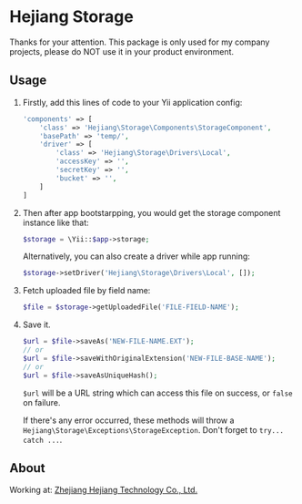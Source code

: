 # Hejiang Storage

Thanks for your attention. This package is only used for my company projects, please do NOT use it in your product environment.

## Usage

1. Firstly, add this lines of code to your Yii application config:

    ```php
    'components' => [
        'class' => 'Hejiang\Storage\Components\StorageComponent',
        'basePath' => 'temp/',
        'driver' => [
            'class' => 'Hejiang\Storage\Drivers\Local',
            'accessKey' => '',
            'secretKey' => '',
            'bucket' => '',
        ]
    ]
    ```

2. Then after app bootstarpping, you would get the storage component instance like that:

    ```php
    $storage = \Yii::$app->storage;
    ```

    Alternatively, you can also create a driver while app running:

    ```php
    $storage->setDriver('Hejiang\Storage\Drivers\Local', []);
    ```

3. Fetch uploaded file by field name:

    ```php
    $file = $storage->getUploadedFile('FILE-FIELD-NAME');
    ```

4. Save it.

    ```php
    $url = $file->saveAs('NEW-FILE-NAME.EXT');
    // or
    $url = $file->saveWithOriginalExtension('NEW-FILE-BASE-NAME');
    // or
    $url = $file->saveAsUniqueHash();
    ```

    `$url` will be a URL string which can access this file on success, or `false` on failure.

    If there's any error occurred, these methods will throw a `Hejiang\Storage\Exceptions\StorageException`. Don't forget to `try... catch ...`.

## About

Working at: [Zhejiang Hejiang Technology Co., Ltd.](http://www.zjhejiang.com/)